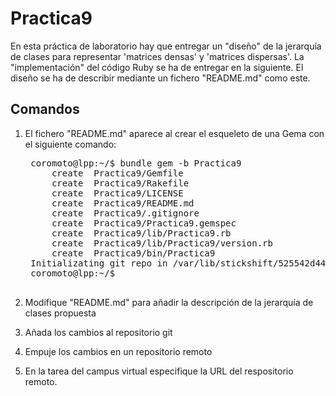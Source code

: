 # Practica9

En esta práctica de laboratorio hay que entregar un "diseño" de la jerarquía de clases para representar 'matrices densas' y 'matrices dispersas'. 
La "implementación" del código Ruby se ha de entregar en la siguiente.
El diseño se ha de describir mediante un fichero "README.md" como este.

## Comandos

1. El fichero "README.md" aparece al crear el esqueleto de una Gema con el siguiente comando:

    <pre>
    coromoto@lpp:~/$ bundle gem -b Practica9
        create  Practica9/Gemfile
        create  Practica9/Rakefile
        create  Practica9/LICENSE
        create  Practica9/README.md
        create  Practica9/.gitignore
        create  Practica9/Practica9.gemspec
        create  Practica9/lib/Practica9.rb
        create  Practica9/lib/Practica9/version.rb
        create  Practica9/bin/Practica9
    Initializating git repo in /var/lib/stickshift/525542d44382ec83d700024c/app-root/data/641307/Practica9
    coromoto@lpp:~/$
    </pre>

2. Modifique "README.md" para añadir la descripción de la jerarquía de clases propuesta

3. Añada los cambios al repositorio git

4. Empuje los cambios en un repositorio remoto

5. En la tarea del campus virtual especifique la URL del respositorio remoto.